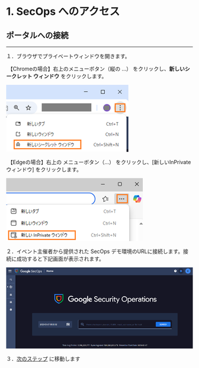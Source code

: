 # 1. SecOps へのアクセス

##  ポータルへの接続

---

１．ブラウザでプライベートウィンドウを開きます。

​	【Chromeの場合】右上のメニューボタン（縦の …）  をクリックし、**新しいシークレット ウィンドウ**  をクリックします。	

![image-20250317205948073](./images/image-20250317205948073.png)



​	【Edgeの場合】右上の メニューボタン（…） をクリックし、[新しいInPrivate ウィンドウ] をクリックします。

![image-20250317210406678](./images/image-20250317210406678.png)





２．イベント主催者から提供された SecOps デモ環境のURLに接続します。接続に成功すると下記画面が表示されます。

![image-20250317205727716](./images/image-20250317205727716.png)

３．[次のステップ](../031-search) に移動します
